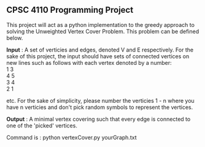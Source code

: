 **CPSC 4110 Programming Project**
---------------------------------
This project will act as a python implementation to the greedy approach to solving the Unweighted Vertex Cover Problem. This problem can be defined below.

**Input** : A set of verticies and edges, denoted V and E respectively. For the sake of this project, the input should have sets of connected vertices on new lines such as follows with each vertex denoted by a number:  
1 3  
4 5  
3 4  
2 1  

etc.
For the sake of simplicity, please number the verticies 1 - n where you have n verticies and don't pick random symbols to represent the vertices.

**Output** : A minimal vertex covering such that every edge is connected to one of the 'picked' vertices.

Command is : python vertexCover.py yourGraph.txt